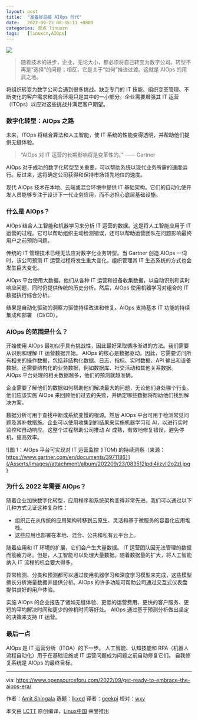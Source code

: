 ```yaml
---
layout: post
title:	"准备好迎接 AIOps 时代"
date:	2022-09-23 08:35:11 +0800 
categories:	观点 linuxcn 
tags:	[linuxcn,AIOps]
---
```



![](/Asserts/Images//attachment/album/202209/23/083440mxyb6e388ze2sbbs.jpg)



> 
> 随着技术的进步，企业，无论大小，都必须将自己转变为数字公司。转型不再是“选择”的问题；相反，它是关于“如何”推进过渡。这就是 AIOps 的用武之地。
> 
> 
> 


将组织转变为数字公司会遇到很多挑战。缺乏专门的 IT 技能、组织变革管理、不断变化的客户需求和混合环境只是其中的一小部分。企业需要增强其 IT 运营（ITOps）以应对这些挑战并满足客户期望。


### 数字化转型：AIOps 之路


未来，ITOps 将结合算法和人工智能，使 IT 系统的性能变得透明，并帮助他们提供无缝体验。



> 
> “AIOps 对 IT 运营的长期影响将是变革性的。” —— Gartner
> 
> 
> 


AIOps 对于成功的数字化转型至关重要，可以帮助系统以现代业务所需的速度运行。反过来，这将确定公司获得和保持市场领先地位的速度。


现代 AIOps 技术在本地、云端或混合环境中提供 IT 基础架构。它们的自动化使开发人员能够专注于设计下一代业务应用，而不必担心底层基础设施。


### 什么是 AIOps？


AIOps 结合人工智能和机器学习来分析 IT 运营的数据。这是将人工智能应用于 IT 运营的过程。它可以帮助组织主动检测错误，还可以帮助运营团队在问题影响最终用户之前预防问题。


传统的 IT 管理技术已经无法应对数字化业务转型。当 Gartner 创造 AIOps 一词时，该公司预测 IT 运营过程将发生重大变化，组织管理其 IT 生态系统的方式也会发生巨大变化。


AIOps 平台使用大数据。他们从各种 IT 运营和设备收集数据，以自动识别和实时响应问题，同时仍提供传统的历史分析。然后，AIOps 使用机器学习对组合的 IT 数据执行综合分析。


结果是自动化驱动的洞察力驱使持续改进和修复。AIOps 支持基本 IT 功能的持续集成和部署 （CI/CD）。


### AIOps 的范围是什么？


开始使用 AIOps 最初似乎具有挑战性，因此最好采取循序渐进的方法。我们需要从识别和理解 IT 运营数据开始。 AIOps 的核心是数据驱动。因此，它需要访问所有相关的操作数据，包括非结构化数据、日志、指标、实时数据、API 输出和设备数据。还需要结构化的业务数据，例如数据库、社交活动和其他关系数据。 AIOps 平台处理的相关数据越多，他们的预测就越准确。


企业需要了解他们的数据如何帮助他们解决最大的问题，无论他们身处哪个行业。他们应该实施 AIOps 来回顾他们过去的失败，并确定哪些数据将帮助他们找到解决方案。


数据分析可用于查找中断或系统变慢的根源。然后 AIOps 平台可用于检测常见问题及其补救措施。企业可以使用收集到的结果来实施机器学习和 AI，以进行实时监控和自动响应。这整个过程帮助公司推动 AI 成熟，有效地修复错误，避免停机，提高效率。


![图 1：AIOps 平台可实现对 IT 运营监控 (ITOM) 的持续洞察（来源：https://www.gartner.com/en/documents/3971186）](/Asserts/Images//attachment/album/202209/23/083512lpdi4iizvll2o2zl.jpg)


### 为什么 2022 年需要 AIOps？


随着企业加快数字化转型，应用程序和系统架构变得非常先进。我们可以通过以下几种方式见证这种复杂性：


* 组织正在从传统的应用架构转移到云原生、灵活和基于微服务的容器化应用堆栈。
* 这些应用也部署在本地、混合、公共和私有云平台上。


随着应用和 IT 环境的扩展，它们会产生大量数据。 IT 运营团队因无法管理的数据而筋疲力尽。但是，人工智能可以处理大量数据。随着数据量的扩大，将人工智能纳入 IT 流程的机会要大得多。


异常检测、分类和预测都可以通过使用机器学习和深度学习模型来完成，这些模型擅长分析海量数据并提供分析。AIOps 的许多功能可帮助公司通过交互式仪表盘提供良好的用户体验。


实施 AIOps 的企业报告了诸如无缝体验、更低的运营费用、更快的客户服务、更短的平均解决时间和更少的停机时间等好处。 AIOps 通过基于预测分析做出坚定的决策来支持 IT 运营。


### 最后一点


AIOps 是 IT 运营分析（ITOA）的下一步。 人工智能、认知技能和 RPA（机器人流程自动化）用于在基础设施或 IT 运营问题成为问题之前自动修复它们。 自我修复系统是 AIOps 的最终目标。




---


via: <https://www.opensourceforu.com/2022/09/get-ready-to-embrace-the-aiops-era/>


作者：[Amit Shingala](https://www.opensourceforu.com/author/amit-shingala/) 选题：[lkxed](https://github.com/lkxed) 译者：[geekpi](https://github.com/geekpi) 校对：[wxy](https://github.com/wxy)


本文由 [LCTT](https://github.com/LCTT/TranslateProject) 原创编译，[Linux中国](https://linux.cn/) 荣誉推出

